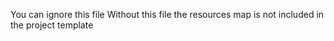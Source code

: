 You can ignore this file
Without this file the resources map is not included in the project template